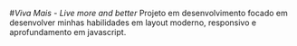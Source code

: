#<em>Viva Mais - Live more and better</em>
Projeto em desenvolvimento focado em desenvolver minhas habilidades em layout moderno, responsivo e aprofundamento em javascript.
